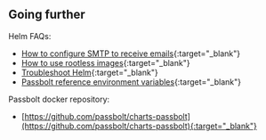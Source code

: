 ## Going further

Helm FAQs:

* [How to configure SMTP to receive emails](/configure/email/setup){:target="_blank"}
* [How to use rootless images](/faq/hosting/how-to-use-rootless-images){:target="_blank"}
* [Troubleshoot Helm](/faq/hosting/troubleshoot-helm){:target="_blank"}
* [Passbolt reference environment variables](/configure/environment/reference.html){:target="_blank"}

Passbolt docker repository:

* [https://github.com/passbolt/charts-passbolt](https://github.com/passbolt/charts-passbolt){:target="_blank"}
